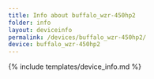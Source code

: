 ```yaml
---
title: Info about buffalo_wzr-450hp2
folder: info
layout: deviceinfo
permalink: /devices/buffalo_wzr-450hp2/
device: buffalo_wzr-450hp2
---
```

{% include templates/device_info.md %}
